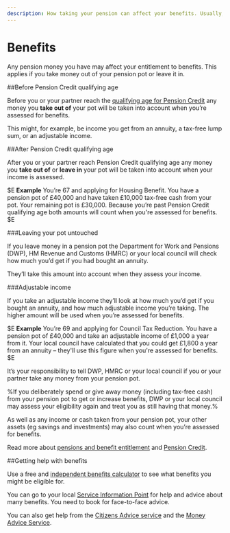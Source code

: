 ```yaml
---
description: How taking your pension can affect your benefits. Usually, the greater your income, the fewer benefits you’ll get.
---
```


# Benefits

Any pension money you have may affect your entitlement to benefits. This applies if you take money out of your pension pot or leave it in.

##Before Pension Credit qualifying age

Before you or your partner reach the [qualifying age for Pension Credit](https://www.gov.uk/calculate-state-pension/y/age) any money you **take out of** your pot will be taken into account when you’re assessed for benefits. 

This might, for example, be income you get from an annuity, a tax-free lump sum, or an adjustable income. 

##After Pension Credit qualifying age

After you or your partner reach Pension Credit qualifying age any money you **take out of** or **leave in** your pot will be taken into account when your income is assessed. 

$E
**Example** You’re 67 and applying for Housing Benefit. You have a pension pot of £40,000 and have taken £10,000 tax-free cash from your pot. Your remaining pot is £30,000. Because you’re past Pension Credit qualifying age both amounts will count when you're assessed for benefits.
$E

###Leaving your pot untouched 

If you leave money in a pension pot the Department for Work and Pensions (DWP), HM Revenue and Customs (HMRC) or your local council will check how much you’d get if you had bought an annuity.

They’ll take this amount into account when they assess your income.

###Adjustable income

If you take an adjustable income they’ll look at how much you’d get if you bought an annuity, and how much adjustable income you’re taking. The higher amount will be used when you’re assessed for benefits.

$E
**Example** You’re 69 and applying for Council Tax Reduction. You have a pension pot of £40,000 and take an adjustable income of £1,000 a year from it. Your local council have calculated that you could get £1,800 a year from an annuity – they'll use this figure when you're assessed for benefits.
$E

It’s your responsibility to tell DWP, HMRC or your local council if you or your partner take any money from your pension pot.

%If you deliberately spend or give away money (including tax-free cash) from your pension pot to get or increase benefits, DWP or your local council may assess your eligibility again and treat you as still having that money.%

As well as any income or cash taken from your pension pot, your other assets (eg savings and investments) may also count when you’re assessed for benefits.

Read more about [pensions and benefit entitlement](https://www.gov.uk/government/publications/pension-flexibilities-and-dwp-benefits) and [Pension Credit](https://www.gov.uk/pension-credit).

##Getting help with benefits

Use a free and [independent benefits calculator](https://www.gov.uk/benefits-calculators) to see what benefits you might be eligible for.

You can go to your local [Service Information Point](http://pensions-service.direct.gov.uk/en/information-points/home.asp) for help and advice about many benefits. You need to book for face-to-face advice.

You can also get help from the [Citizens Advice service](http://www.adviceguide.org.uk/england/benefits_e/benefits_older_people_ew/benefits_for_older_people.htm) and the [Money Advice Service](https://www.moneyadviceservice.org.uk/en/articles/where-to-get-help-and-advice-about-benefits).

